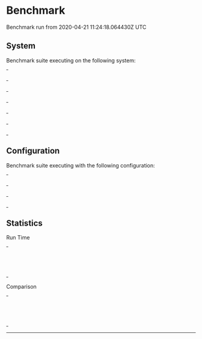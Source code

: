 # Benchmark

Benchmark run from 2020-04-21 11:24:18.064430Z UTC

## System

Benchmark suite executing on the following system:

<table style="width: 1%">
  <tr>
    <th style="width: 1%; white-space: nowrap">Operating System</th>
    <td>macOS</td>
  </tr><tr>
    <th style="white-space: nowrap">CPU Information</th>
    <td style="white-space: nowrap">Intel(R) Core(TM) i5-9600K CPU @ 3.70GHz</td>
  </tr><tr>
    <th style="white-space: nowrap">Number of Available Cores</th>
    <td style="white-space: nowrap">6</td>
  </tr><tr>
    <th style="white-space: nowrap">Available Memory</th>
    <td style="white-space: nowrap">32 GB</td>
  </tr><tr>
    <th style="white-space: nowrap">Elixir Version</th>
    <td style="white-space: nowrap">1.10.2</td>
  </tr><tr>
    <th style="white-space: nowrap">Erlang Version</th>
    <td style="white-space: nowrap">22.2.6</td>
  </tr>
</table>

## Configuration

Benchmark suite executing with the following configuration:

<table style="width: 1%">
  <tr>
    <th style="width: 1%">:time</th>
    <td style="white-space: nowrap">5 s</td>
  </tr><tr>
    <th>:parallel</th>
    <td style="white-space: nowrap">1</td>
  </tr><tr>
    <th>:warmup</th>
    <td style="white-space: nowrap">2 s</td>
  </tr>
</table>

## Statistics

Run Time
<table style="width: 1%">
  <tr>
    <th>Name</th>
    <th style="text-align: right">IPS</th>
    <th style="text-align: right">Average</th>
    <th style="text-align: right">Devitation</th>
    <th style="text-align: right">Median</th>
    <th style="text-align: right">99th&nbsp;%</th>
  </tr>
  <tr>
    <td style="white-space: nowrap">String.to_float/1</td>
    <td style="white-space: nowrap; text-align: right">13.42 M</td>
    <td style="white-space: nowrap; text-align: right">74.53 ns</td>
    <td style="white-space: nowrap; text-align: right">±395.20%</td>
    <td style="white-space: nowrap; text-align: right">0 ns</td>
    <td style="white-space: nowrap; text-align: right">990 ns</td>
  </tr>
  <tr>
    <td style="white-space: nowrap">Float.parse/1</td>
    <td style="white-space: nowrap; text-align: right">2.03 M</td>
    <td style="white-space: nowrap; text-align: right">492.24 ns</td>
    <td style="white-space: nowrap; text-align: right">±4353.36%</td>
    <td style="white-space: nowrap; text-align: right">0 ns</td>
    <td style="white-space: nowrap; text-align: right">990 ns</td>
  </tr>
</table>
Comparison
<table style="width: 1%">
  <tr>
    <th>Name</th>
    <th style="text-align: right">IPS</th>
    <th style="text-align: right">Slower</th>
  <tr>
    <td style="white-space: nowrap">String.to_float/1</td>
    <td style="white-space: nowrap;text-align: right">13.42 M</td>
    <td>&nbsp;</td>
  </tr>
  <tr>
    <td style="white-space: nowrap">Float.parse/1</td>
    <td style="white-space: nowrap; text-align: right">2.03 M</td>
    <td style="white-space: nowrap; text-align: right">6.6x</td>
  </tr>
</table>
<hr/>
